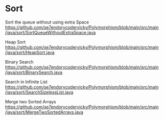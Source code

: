# Sort

Sort the queue without using extra Space
https://github.com/se7endorycodervicky/Polymorphism/blob/main/src/main/java/sort/SortQueueWithoutExtraSpace.java

Heap Sort
https://github.com/se7endorycodervicky/Polymorphism/blob/main/src/main/java/sort/HeapSort.java

Binary Search  
https://github.com/se7endorycodervicky/Polymorphism/blob/main/src/main/java/sort/BinarySearch.java

Search in Infinite List
https://github.com/se7endorycodervicky/Polymorphism/blob/main/src/main/java/sort/SearchSizelessList.java

Merge two Sorted Arrays
https://github.com/se7endorycodervicky/Polymorphism/blob/main/src/main/java/sort/MergeTwoSortedArrays.java

